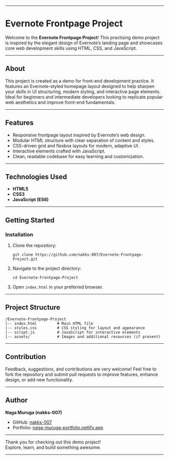 ***

# Evernote Frontpage Project

Welcome to the **Evernote Frontpage Project**! This practising demo project is inspired by the elegant design of Evernote’s landing page and showcases core web development skills using HTML, CSS, and JavaScript.

***

## About

This project is created as a demo for front-end development practice. It features an Evernote-styled homepage layout designed to help sharpen your skills in UI structuring, modern styling, and interactive page elements. Ideal for beginners and intermediate developers looking to replicate popular web aesthetics and improve front-end fundamentals.

***

## Features

- Responsive frontpage layout inspired by Evernote’s web design.
- Modular HTML structure with clear separation of content and styles.
- CSS-driven grid and flexbox layouts for modern, adaptive UI.
- Interactive elements crafted with JavaScript.
- Clean, readable codebase for easy learning and customization.

***

## Technologies Used

- **HTML5**
- **CSS3**
- **JavaScript (ES6)**

***

## Getting Started

### Installation

1. Clone the repository:
   ```
   git clone https://github.com/nakks-007/Evernote-Frontpage-Project.git
   ```
2. Navigate to the project directory:
   ```
   cd Evernote-Frontpage-Project
   ```
3. Open `index.html` in your preferred browser.

***

## Project Structure

```
/Evernote-Frontpage-Project
|-- index.html         # Main HTML file
|-- styles.css         # CSS styling for layout and appearance
|-- script.js          # JavaScript for interactive elements
|-- assets/            # Images and additional resources (if present)
```

***

## Contribution

Feedback, suggestions, and contributions are very welcome! Feel free to fork the repository and submit pull requests to improve features, enhance design, or add new functionality.

***

## Author

**Naga Muruga (nakks-007)**

- GitHub: [nakks-007](https://github.com/nakks-007)
- Portfolio: [naga-muruga-portfolio.netlify.app](https://naga-muruga-portfolio.netlify.app/)

***

Thank you for checking out this demo project!  
Explore, learn, and build something awesome.

***
